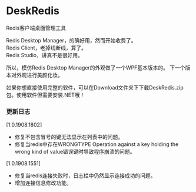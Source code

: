 # DeskRedis
Redis客户端桌面管理工具   
   
Redis Desktop Manager，的确好用，然而开始收费了。   
Redis Client，老掉线断线，算了。   
Redis Studio，讲真不是很好用。   
   
   
所以，模仿Redis Desktop Manager的外观做了一个WPF基本版本的。
下一个版本对外观进行美颜化妆。   
   
如果你想直接使用完整的软件，可以在Download文件夹下下载DeskRedis.zip包。使用软件但需要安装.NET哦！
   
   
### 更新日志   

[1.0.1908.1802]   
- 修复不包含冒号的键无法显示在列表中的问题。
- 修复当redis中存在WRONGTYPE Operation against a key holding the wrong kind of value错误键时导致程序崩溃的问题。   

[1.0.1908.1551]    
- 修复当redis连接失败时，日志栏中仍然显示连接成功的问题。
- 增加连接信息修改功能。